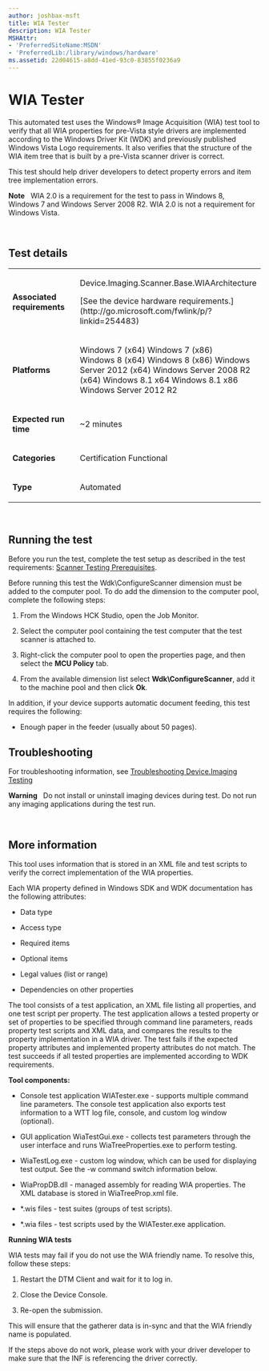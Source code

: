 ```yaml
---
author: joshbax-msft
title: WIA Tester
description: WIA Tester
MSHAttr:
- 'PreferredSiteName:MSDN'
- 'PreferredLib:/library/windows/hardware'
ms.assetid: 22d04615-a8dd-41ed-93c0-83855f0236a9
---
```


# WIA Tester


This automated test uses the Windows® Image Acquisition (WIA) test tool to verify that all WIA properties for pre-Vista style drivers are implemented according to the Windows Driver Kit (WDK) and previously published Windows Vista Logo requirements. It also verifies that the structure of the WIA item tree that is built by a pre-Vista scanner driver is correct.

This test should help driver developers to detect property errors and item tree implementation errors.

**Note**  
WIA 2.0 is a requirement for the test to pass in Windows 8, Windows 7 and Windows Server 2008 R2. WIA 2.0 is not a requirement for Windows Vista.

 

## Test details


<table>
<colgroup>
<col width="50%" />
<col width="50%" />
</colgroup>
<tbody>
<tr class="odd">
<td><p><strong>Associated requirements</strong></p></td>
<td><p>Device.Imaging.Scanner.Base.WIAArchitecture</p>
<p>[See the device hardware requirements.](http://go.microsoft.com/fwlink/p/?linkid=254483)</p></td>
</tr>
<tr class="even">
<td><p><strong>Platforms</strong></p></td>
<td><p>Windows 7 (x64) Windows 7 (x86) Windows 8 (x64) Windows 8 (x86) Windows Server 2012 (x64) Windows Server 2008 R2 (x64) Windows 8.1 x64 Windows 8.1 x86 Windows Server 2012 R2</p></td>
</tr>
<tr class="odd">
<td><p><strong>Expected run time</strong></p></td>
<td><p>~2 minutes</p></td>
</tr>
<tr class="even">
<td><p><strong>Categories</strong></p></td>
<td><p>Certification Functional</p></td>
</tr>
<tr class="odd">
<td><p><strong>Type</strong></p></td>
<td><p>Automated</p></td>
</tr>
</tbody>
</table>

 

## Running the test


Before you run the test, complete the test setup as described in the test requirements: [Scanner Testing Prerequisites](scanner-testing-prerequisites.md).

Before running this test the Wdk\\ConfigureScanner dimension must be added to the computer pool. To do add the dimension to the computer pool, complete the following steps:

1.  From the Windows HCK Studio, open the Job Monitor.

2.  Select the computer pool containing the test computer that the test scanner is attached to.

3.  Right-click the computer pool to open the properties page, and then select the **MCU Policy** tab.

4.  From the available dimension list select **Wdk\\ConfigureScanner**, add it to the machine pool and then click **Ok**.

In addition, if your device supports automatic document feeding, this test requires the following:

-   Enough paper in the feeder (usually about 50 pages).

## Troubleshooting


For troubleshooting information, see [Troubleshooting Device.Imaging Testing](troubleshooting-deviceimaging-testing.md)

**Warning**  
Do not install or uninstall imaging devices during test. Do not run any imaging applications during the test run.

 

## More information


This tool uses information that is stored in an XML file and test scripts to verify the correct implementation of the WIA properties.

Each WIA property defined in Windows SDK and WDK documentation has the following attributes:

-   Data type

-   Access type

-   Required items

-   Optional items

-   Legal values (list or range)

-   Dependencies on other properties

The tool consists of a test application, an XML file listing all properties, and one test script per property. The test application allows a tested property or set of properties to be specified through command line parameters, reads property test scripts and XML data, and compares the results to the property implementation in a WIA driver. The test fails if the expected property attributes and implemented property attributes do not match. The test succeeds if all tested properties are implemented according to WDK requirements.

**Tool components:**

-   Console test application WIATester.exe - supports multiple command line parameters. The console test application also exports test information to a WTT log file, console, and custom log window (optional).

-   GUI application WiaTestGui.exe - collects test parameters through the user interface and runs WiaTreeProperties.exe to perform testing.

-   WiaTestLog.exe - custom log window, which can be used for displaying test output. See the -w command switch information below.

-   WiaPropDB.dll - managed assembly for reading WIA properties. The XML database is stored in WiaTreeProp.xml file.

-   \*.wis files - test suites (groups of test scripts).

-   \*.wia files - test scripts used by the WIATester.exe application.

**Running WIA tests**

WIA tests may fail if you do not use the WIA friendly name. To resolve this, follow these steps:

1.  Restart the DTM Client and wait for it to log in.

2.  Close the Device Console.

3.  Re-open the submission.

This will ensure that the gatherer data is in-sync and that the WIA friendly name is populated.

If the steps above do not work, please work with your driver developer to make sure that the INF is referencing the driver correctly.

 

 






